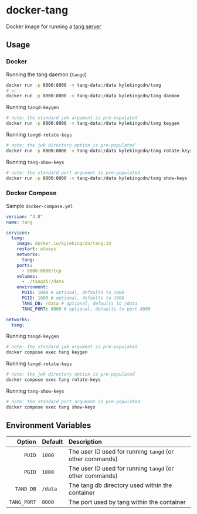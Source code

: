 # docker-tang

Docker image for running a [tang server](https://github.com/latchset/tang)

## Usage

### Docker

Running the tang daemon (`tangd`)

~~~bash
docker run -p 8000:8000 -v tang-data:/data kylekingcdn/tang
# or
docker run -p 8000:8000 -v tang-data:/data kylekingcdn/tang daemon
~~~

Running `tangd-keygen`

~~~bash
# note: the standard jwk argument is pre-populated
docker run -p 8000:8000 -v tang-data:/data kylekingcdn/tang keygen
~~~

Running `tangd-rotate-keys`

~~~bash
# note: the jwk directory option is pre-populated
docker run -p 8000:8000 -v tang-data:/data kylekingcdn/tang rotate-keys
~~~

Running  `tang-show-keys`

~~~bash
# note: the standard port argument is pre-populated
docker run -p 8000:8000 -v tang-data:/data kylekingcdn/tang show-keys
~~~

### Docker Compose

Sample `docker-compose.yml`

~~~yml
version: "3.8"
name: tang

services:
  tang:
    image: docker.io/kylekingcdn/tang:14
    restart: always
    networks:
      tang:
    ports:
      - 8000:8000/tcp
    volumes:
      - ./tangdb:/data
    environment:
      PUID: 1000 # optional, defaults to 1000
      PGID: 1000 # optional, defaults to 1000
      TANG_DB: /data # optional, defaults to /data
      TANG_PORT: 8000 # optional, defaults to port 8000

networks:
  tang:
~~~

Running `tangd-keygen`

~~~bash
# note: the standard jwk argument is pre-populated
docker compose exec tang keygen
~~~

Running `tangd-rotate-keys`

~~~bash
# note: the jwk directory option is pre-populated
docker compose exec tang rotate-keys
~~~

Running  `tang-show-keys`

~~~bash
# note: the standard port argument is pre-populated
docker compose exec tang show-keys
~~~

## Environment Variables

| Option      | Default | Description                                              |
|------------:|:--------|:---------------------------------------------------------|
| `PUID`      | `1000`  | The user ID used for running `tangd` (or other commands) |
| `PGID`      | `1000`  | The user ID used for running `tangd` (or other commands) |
| `TAND_DB`   | `/data` | The tang db directory used within the container          |
| `TANG_PORT` | `8000`  | The port used by tang within the container               |
